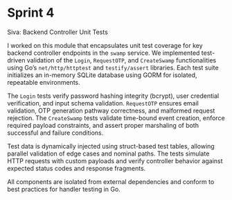 # Sprint 4

Siva: Backend Controller Unit Tests

I worked on this module that encapsulates unit test coverage for key backend controller endpoints in the `swamp` service. We implemented test-driven validation of the `Login`, `RequestOTP`, and `CreateSwamp` functionalities using Go’s `net/http/httptest` and `testify/assert` libraries. Each test suite initializes an in-memory SQLite database using GORM for isolated, repeatable environments.

The `Login` tests verify password hashing integrity (bcrypt), user credential verification, and input schema validation. `RequestOTP` ensures email validation, OTP generation pathway correctness, and malformed request rejection. The `CreateSwamp` tests validate time-bound event creation, enforce required payload constraints, and assert proper marshaling of both successful and failure conditions.

Test data is dynamically injected using struct-based test tables, allowing parallel validation of edge cases and nominal paths. The tests simulate HTTP requests with custom payloads and verify controller behavior against expected status codes and response fragments.

All components are isolated from external dependencies and conform to best practices for handler testing in Go.
